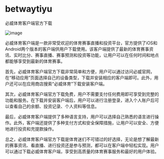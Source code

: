 # betwaytiyu
必威体育客户端官方下载

![image](https://user-images.githubusercontent.com/132263395/236116151-a25df41c-aac7-46e2-86eb-b05b35d8af11.png)


必威体育客户端是一款非常受欢迎的体育赛事直播和投资平台，官方提供了iOS和Android两个版本的客户端供用户下载使用。该客户端提供了最新的体育赛事资讯、实时比分、赛事直播、赛事预测和投资等功能，让用户可以在任何时间和地点都能够享受到最新的体育赛事。

首先，必威体育客户端官方下载非常简单和方便，用户可以通过访问必威官网，在“移动应用”页面选择自己的设备类型，下载并安装相应的客户端即可。此外，用户还可以在应用商店搜索“必威体育”下载安装客户端。

其次，必威体育客户端官方下载免费，用户不需要支付任何费用即可享受到完整的功能和服务。在下载并安装客户端后，用户可以进行注册登录，进入个人账户后可以查看自己的余额、投资记录、个人资料等信息。

最后，必威体育客户端提供了多种语言支持，用户可以选择自己熟悉的语言进行操作。此外，客户端还提供了多种支付方式和安全保障措施，让用户可以安全、方便地进行投资和充提款操作。

总之，必威体育客户端官方下载是体育迷们不可错过的好选择，无论是想了解最新的赛事资讯、看直播、进行投资还是参与预测，都可以在客户端中轻松实现。用户可以通过下载必威体育客户端，享受到高质量的体育赛事服务和最好的用户体验。
